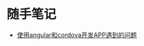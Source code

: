 # 随手笔记

* [使用angular和cordova开发APP遇到的问题](https://github.com/zuojianghua/xdd/blob/master/cordova%26angular.md)
